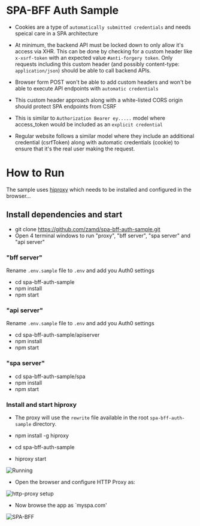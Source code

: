 # SPA-BFF Auth Sample

- Cookies are a type of `automatically submitted credentials` and needs speical care in a SPA architecture
- At minimum, the backend API must be locked down to only allow it's access via XHR. This can be done by checking for a custom header like `x-xsrf-token` with an expected value `#anti-forgery token`. Only requests including this custom header (and possibly content-type: `application/json`) should be able to call backend APIs. 
- Browser form POST won't be able to add custom headers and won't be able to execute API endpoints with `automatic credentials`
- This custom header approach along with a white-listed CORS origin should protect SPA endpoints from CSRF
- This is similar to `Authorization Bearer ey.....` model where access_token would be included as an `explicit credential`



- Regular website follows a similar model where they include an additional credential (csrfToken) along with automatic credentials (cookie) to ensure that it's the real user making the request. 


# How to Run

The sample uses [hiproxy](http://hiproxy.org/) which needs to be installed and configured in the browser... 

## Install dependencies and start

- git clone https://github.com/zamd/spa-bff-auth-sample.git
- Open 4 terminal windows to run "proxy", "bff server", "spa server" and "api server"

### "bff server"
Rename `.env.sample` file to `.env` and add you Auth0 settings
- cd spa-bff-auth-sample
- npm install
- npm start

### "api server"
Rename `.env.sample` file to `.env` and add you Auth0 settings
- cd spa-bff-auth-sample/apiserver
- npm install 
- npm start

### "spa server"
- cd spa-bff-auth-sample/spa
- npm install
- npm start 

### Install and start hiproxy

- The proxy will use the `rewrite` file available in the root `spa-bff-auth-sample` directory. 

- npm install -g hiproxy
- cd spa-bff-auth-sample
- hiproxy start

![Running](https://user-images.githubusercontent.com/1377205/70440576-4d355e00-1ab4-11ea-8131-ae48df2759d8.png)

- Open the browser and configure HTTP Proxy as:

![http-proxy setup](https://user-images.githubusercontent.com/1377205/70440490-237c3700-1ab4-11ea-8843-e954e885abae.png)


- Now browse the app as `myspa.com'

![SPA-BFF](https://user-images.githubusercontent.com/1377205/70440729-a7362380-1ab4-11ea-828a-1a0c9fd2ad07.png)


